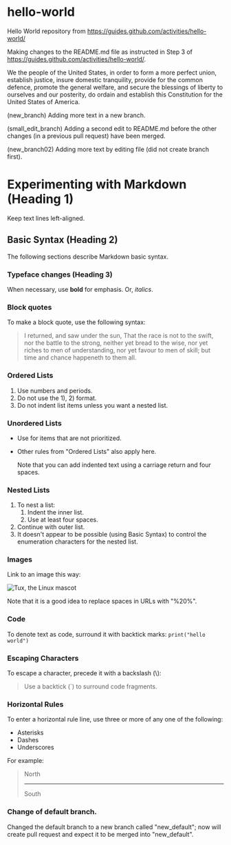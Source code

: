 # hello-world
Hello World repository from https://guides.github.com/activities/hello-world/

Making changes to the README.md file as instructed in Step 3 of https://guides.github.com/activities/hello-world/.

We the people of the United States, 
in order to form a more perfect union, 
establish justice, insure domestic tranquility,
provide for the common defence, 
promote the general welfare, 
and secure the blessings of liberty 
to ourselves and our posterity, 
do ordain and establish this Constitution
for the United States of America.

(new_branch) Adding more text in a new branch.

(small_edit_branch) Adding a second edit to README.md before the other changes (in a previous pull request) have been merged.

(new_branch02) Adding more text by editing file (did not create branch first).
# Experimenting with Markdown (Heading 1)
Keep text lines left-aligned.
## Basic Syntax (Heading 2)
The following sections describe Markdown basic syntax.
### Typeface changes (Heading 3)
When necessary, use **bold** for emphasis.
Or, *italics*.
### Block quotes
To make a block quote, use the following syntax:
>I returned, and saw under the sun,
>That the race is not to the swift, 
>nor the battle to the strong, 
>neither yet bread to the wise, 
>nor yet riches to men of understanding, 
>nor yet favour to men of skill; 
>but time and chance happeneth to them all.
### Ordered Lists
1. Use numbers and periods.
2. Do not use the 1), 2) format.
3. Do not indent list items unless you want a nested list.
### Unordered Lists
- Use for items that are not prioritized.
- Other rules from "Ordered Lists" also apply here.

    Note that you can add indented text using a carriage return and four spaces.
### Nested Lists
1.  To nest a list:
    1. Indent the inner list.
    2. Use at least four spaces.
2.  Continue with outer list.
3.  It doesn't appear to be possible (using Basic Syntax) to control the enumeration characters for the nested list.
### Images
Link to an image this way:

![Tux, the Linux mascot](https://upload.wikimedia.org/wikipedia/commons/thumb/a/af/Tux.png/220px-Tux.png)

Note that it is a good idea to replace spaces in URLs with "%20%".

### Code
To denote text as code, surround it with backtick marks:
`print("hello world")`

### Escaping Characters
To escape a character, precede it with a backslash (\\):
>Use a backtick (\`) to surround code fragments.

### Horizontal Rules
To enter a horizontal rule line, use three or more of any one of the following:
- Asterisks
- Dashes
- Underscores  

For example:
> North
> ____
> South

### Change of default branch.
Changed the default branch to a new branch called "new_default"; now will create pull request and expect it to be merged into "new_default".
